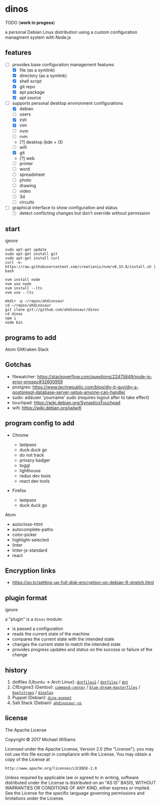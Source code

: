 # dinos

TODO (**work in progess**)

a personal Debian Linux distribution using a custom configuration managment system with Node.js

## features

- [ ] provides base configuration management features
  - [x] file (as a symlink)
  - [x] directory (as a symlink)
  - [x] shell script
  - [x] git repo
  - [x] apt package
  - [x] apt source
- [ ] supports personal desktop environment configurations
  - [x] debian
  - [ ] users
  - [x] zsh
  - [x] vim
  - [ ] nvm
  - [ ] rvm
  - [?] desktop (kde + i3)
  - [ ] wifi
  - [x] git
  - [?] web
  - [ ] printer
  - [ ] word
  - [ ] spreadsheet
  - [ ] photo
  - [ ] drawing
  - [ ] video
  - [ ] 3d
  - [ ] circuits
- [ ] graphical interface to show configuration and status
  - [ ] detect conflicting changes but don't override without permission

## start

_ignore_

```shell
sudo apt-get update
sudo apt-get install git
sudo apt-get install curl
curl -o- https://raw.githubusercontent.com/creationix/nvm/v0.33.8/install.sh | bash

nvm install node
nvm use node
nvm install --lts
nvm use --lts

mkdir -p ~/repos/ahdinosaur
cd ~/repos/ahdinosaur
git clone git://github.com/ahdinosaur/dinos
cd dinos
npm i
node bin
```

## programs to add
Atom
GitKraken
Slack

## Gotchas
- filewatcher: https://stackoverflow.com/questions/22475849/node-js-error-enospc#32600959
- postgres: https://www.techrepublic.com/blog/diy-it-guy/diy-a-postgresql-database-server-setup-anyone-can-handle/
- sudo: adduser 'yourname' sudo (requires logout after to take effect)
- touchpad: https://wiki.debian.org/SynapticsTouchpad
- wifi: https://wiki.debian.org/iwlwifi

## program config to add
- Chrome
  - lastpass
  - duck duck go
  - do not track
  - privacy badger
  - toggl
  - lighthouse
  - redux dev tools
  - react dev tools

- Firefox
  - lastpass
  - duck duck go


Atom
- autoclose-html
- autocomplete-paths
- color-picker
- highlight-selected
- linter
- linter-js-standard
- react

## Encryption links
- https://xo.tc/setting-up-full-disk-encryption-on-debian-9-stretch.html

## plugin format

_ignore_

a "plugin" is a `dinos` module:

- is passed a configuration
- reads the current state of the machine
- compares the current state with the intended state
- changes the current state to match the intended state
- provides progress updates and status on the success or failure of the change

## history

1. dotfiles (Ubuntu -> Arch Linux): [`dotfiles2`](https://github.com/ahdinosaur/dotfiles2) / [`dotfiles`](https://github.com/ahdinosaur/dotfiles) / [`dot`](https://github.com/ahdinosaur/dot)
1. CfEngine3 (Gentoo): [`command-center`](https://github.com/ahdinosaur/command-center) / [`blue-dream-masterfiles`](https://github.com/ahdinosaur/blue-dream-masterfiles) / [`bootstraps`](https://github.com/ahdinosaur/bootstraps) / [`dinolay`](https://github.com/ahdinosaur/dinolay)
1. Puppet (Debian): [`dino-puppet`](https://github.com/ahdinosaur/dino-puppet)
1. Salt Stack (Debian): [`ahdinosaur-os`](https://github.com/ahdinosaur-os/config)

## license

The Apache License

Copyright &copy; 2017 Michael Williams

Licensed under the Apache License, Version 2.0 (the "License");
you may not use this file except in compliance with the License.
You may obtain a copy of the License at

    http://www.apache.org/licenses/LICENSE-2.0

Unless required by applicable law or agreed to in writing, software
distributed under the License is distributed on an "AS IS" BASIS,
WITHOUT WARRANTIES OR CONDITIONS OF ANY KIND, either express or implied.
See the License for the specific language governing permissions and
limitations under the License.
